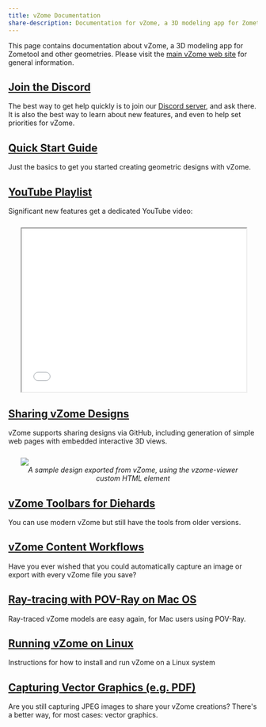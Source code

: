 ```yaml
---
title: vZome Documentation
share-description: Documentation for vZome, a 3D modeling app for Zometool and other geometries
---
```


This page contains  documentation about vZome, a 3D modeling app for Zometool and other geometries.
Please visit the [main vZome web site](https://www.vzome.com) for general information.

## [Join the Discord](http://discord.gg/vhyFsNAFPS)

The best way to get help quickly is to join our [Discord server](http://discord.gg/vhyFsNAFPS), and ask there.
It is also the best way to learn about new features, and even to help set priorities for vZome.

## [Quick Start Guide](./quick-start.html)

Just the basics to get you started creating geometric designs with vZome.

## [YouTube Playlist](https://www.youtube.com/playlist?list=PL7FhcGSSTrf5LR_L1pKUepRf15y6VOHcG)

Significant new features get a dedicated YouTube video:

<figure style="margin: 5%">
  <iframe allowfullscreen="" frameborder="2" height="330" width="100%"
     src="//www.youtube.com/embed/videoseries?list=PL7FhcGSSTrf5LR_L1pKUepRf15y6VOHcG">
  </iframe>
</figure>

## [Sharing vZome Designs](./sharing.html)

vZome supports sharing designs via GitHub, including generation of simple web pages with embedded interactive 3D views.

<script type="module" src="https://www.vzome.com/modules/vzome-viewer.js"></script>
<figure style="margin: 5%">
  <vzome-viewer style="width: 100%; height: 30vh;"
         src="https://vorth.github.io/vzome-sharing/2022/06/19/22-54-33-Baer-dome-triplet-no-fudge/Baer-dome-triplet-no-fudge.vZome">
    <img src="https://vorth.github.io/vzome-sharing/2022/06/19/22-54-33-Baer-dome-triplet-no-fudge/Baer-dome-triplet-no-fudge.png">
  </vzome-viewer>
  <figcaption style="text-align: center; font-style: italic;">
    A sample design exported from vZome, using the vzome-viewer custom HTML element
  </figcaption>
</figure>

## [vZome Toolbars for Diehards](./toolbars-for-diehards.html)

You can use modern vZome but still have the tools from older versions.

## [vZome Content Workflows](./content-workflows.html)

Have you ever wished that you could automatically capture an image or export with every vZome file you save?

## [Ray-tracing with POV-Ray on Mac OS](./povray.html)

Ray-traced vZome models are easy again, for Mac users using POV-Ray.

## [Running vZome on Linux](./running-on-linux.html)

Instructions for how to install and run vZome on a Linux system

## [Capturing Vector Graphics (e.g. PDF)](./capture-vector-graphics.html)

Are you still capturing JPEG images to share your vZome creations? There's a better way, for most cases: vector graphics.


